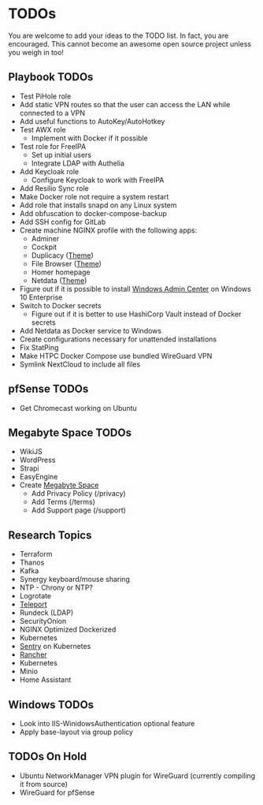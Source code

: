 # TODOs

You are welcome to add your ideas to the TODO list. In fact, you are encouraged. This cannot become an awesome open source project unless you weigh in too!

## Playbook TODOs

* Test PiHole role
* Add static VPN routes so that the user can access the LAN while connected to a VPN
* Add useful functions to AutoKey/AutoHotkey
* Test AWX role
  * Implement with Docker if it possible
* Test role for FreeIPA
  * Set up initial users
  * Integrate LDAP with Authelia
* Add Keycloak role
  * Configure Keycloak to work with FreeIPA
* Add Resilio Sync role
* Make Docker role not require a system restart
* Add role that installs snapd on any Linux system
* Add obfuscation to docker-compose-backup
* Add SSH config for GitLab
* Create machine NGINX profile with the following apps:
  * Adminer
  * Cockpit
  * Duplicacy ([Theme](https://github.com/gilbN/theme.park/wiki/Duplicacy))
  * File Browser ([Theme](https://github.com/gilbN/theme.park))
  * Homer homepage
  * Netdata ([Theme](https://github.com/gilbN/theme.park/wiki/Netdata))
* Figure out if it is possible to install [Windows Admin Center](https://www.microsoft.com/en-us/windows-server/windows-admin-center) on Windows 10 Enterprise
* Switch to Docker secrets
  * Figure out if it is better to use HashiCorp Vault instead of Docker secrets
* Add Netdata as Docker service to Windows
* Create configurations necessary for unattended installations
* Fix StatPing
* Make HTPC Docker Compose use bundled WireGuard VPN
* Symlink NextCloud to include all files

## pfSense TODOs

* Get Chromecast working on Ubuntu

## Megabyte Space TODOs

* WikiJS
* WordPress
* Strapi
* EasyEngine
* Create [Megabyte Space](https://megabyte.space)
  * Add Privacy Policy (/privacy)
  * Add Terms (/terms)
  * Add Support page (/support)

## Research Topics

* Terraform
* Thanos
* Kafka
* Synergy keyboard/mouse sharing
* NTP - Chrony or NTP?
* Logrotate
* [Teleport](https://github.com/gravitational/teleport)
* Rundeck (LDAP)
* SecurityOnion
* NGINX Optimized Dockerized
* Kubernetes
* [Sentry](https://sentry.io/welcome/) on Kubernetes
* [Rancher](https://rancher.com/)
* Kubernetes
* Minio
* Home Assistant

## Windows TODOs

* Look into IIS-WinidowsAuthentication optional feature
* Apply base-layout via group policy

## TODOs On Hold

* Ubuntu NetworkManager VPN plugin for WireGuard (currently compiling it from source)
* WireGuard for pfSense